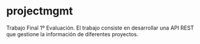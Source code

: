 # projectmgmt
Trabajo Final 1º Evaluación. El trabajo consiste en desarrollar una API REST que gestione la información de diferentes proyectos.
